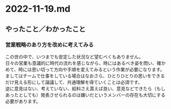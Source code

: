# 2022-11-19.md

## やったこと／わかったこと

### 営業戦略のあり方を改めに考えてみる

この世の中で、いつまでも安定した状況など望むべくもありません。  
日々の営業も意識的に時代の流れを感じながら、時にはあるべき姿を問い、確かめて、時には思い切って方向や手順を変えてみるという作業が必要になります。  
ましてはチームで仕事をしている場合はなおさら、ひとりひとりの思いをできるだけ見える形にして論議して、共通理解を得ていくことは必須です。  
逆に意見はない、考えていない、給料さえ貰えば良い、意見などできたら（もしあったとしても）発表させられるのは嫌いだというメンバーの存在も大切にする必要があります。
